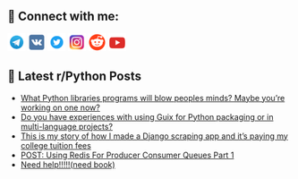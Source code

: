 ## 🔎 Connect with me:
[<img src="https://github.com/bullbesh/bullbesh/blob/main/images/Telegram.png" width="32" height="32" />](https://t.me/bullbesh)
[<img src="https://github.com/bullbesh/bullbesh/blob/main/images/VK.png" width="32" height="32" />](https://vk.com/bullbesh)
[<img src="https://github.com/bullbesh/bullbesh/blob/main/images/Twitter.png" width="32" height="32" />](https://twitter.com/bullbesh1)
[<img src="https://github.com/bullbesh/bullbesh/blob/main/images/Instagram.png" width="32" height="32" />](https://www.instagram.com/bullbesh)
[<img src="https://github.com/bullbesh/bullbesh/blob/main/images/Reddit.png" width="32" height="32" />](https://www.reddit.com/user/bullbesh)
[<img src="https://github.com/bullbesh/bullbesh/blob/main/images/YouTube.png" width="32" height="32" />](https://www.youtube.com/channel/UCtfjRs6uzgq5mfm8S06WTcg)

## 📕 Latest r/Python Posts
<!-- BLOG-POST-LIST:START -->
- [What Python libraries programs will blow peoples minds? Maybe you’re working on one now?](https://www.reddit.com/r/Python/comments/16j7pj5/what_python_libraries_programs_will_blow_peoples/)
- [Do you have experiences with using Guix for Python packaging or in multi-language projects?](https://www.reddit.com/r/Python/comments/16j7bp4/do_you_have_experiences_with_using_guix_for/)
- [This is my story of how I made a Django scraping app and it’s paying my college tuition fees](https://www.reddit.com/r/Python/comments/16j79dv/this_is_my_story_of_how_i_made_a_django_scraping/)
- [POST: Using Redis For Producer Consumer Queues Part 1](https://www.reddit.com/r/Python/comments/16j6noz/post_using_redis_for_producer_consumer_queues/)
- [Need help!!!!!&lpar;need book&rpar;](https://www.reddit.com/r/Python/comments/16j6ipn/need_helpneed_book/)
<!-- BLOG-POST-LIST:END -->
